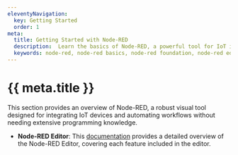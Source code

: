 ```yaml
---
eleventyNavigation:
  key: Getting Started
  order: 1
meta:
  title: Getting Started with Node-RED
  description:  Learn the basics of Node-RED, a powerful tool for IoT integration and workflow automation.
  keywords: node-red, node-red basics, node-red foundation, node-red editor
---
```


# {{ meta.title }}

This section provides an overview of Node-RED, a robust visual tool designed for integrating IoT devices and automating workflows without needing extensive programming knowledge.

- **Node-RED Editor**: This [documentation](./editor/) provides a detailed overview of the Node-RED Editor, covering each feature included in the editor.
